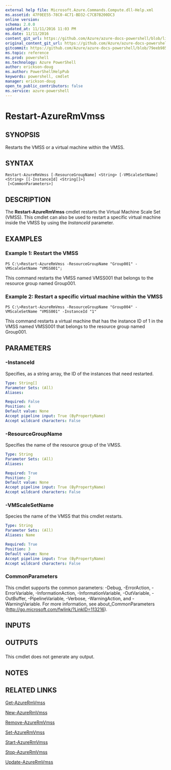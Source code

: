 ```yaml
---
external help file: Microsoft.Azure.Commands.Compute.dll-Help.xml
ms.assetid: 47F0EE55-78C0-4C71-BD32-C7CB7B200DC3
online version: 
schema: 2.0.0
updated_at: 11/11/2016 11:03 PM
ms.date: 11/11/2016
content_git_url: https://github.com/Azure/azure-docs-powershell/blob/live/azureps-cmdlets-docs/ResourceManager/AzureRM.Compute/v2.3.0/Restart-AzureRmVmss.md
original_content_git_url: https://github.com/Azure/azure-docs-powershell/blob/live/azureps-cmdlets-docs/ResourceManager/AzureRM.Compute/v2.3.0/Restart-AzureRmVmss.md
gitcommit: https://github.com/Azure/azure-docs-powershell/blob/79eeb985ea480979357fb4695832a0c3d29a48bf/azureps-cmdlets-docs/ResourceManager/AzureRM.Compute/v2.3.0/Restart-AzureRmVmss.md
ms.topic: reference
ms.prod: powershell
ms.technology: Azure PowerShell
author: erickson-doug
ms.author: PowerShellHelpPub
keywords: powershell, cmdlet
manager: erickson-doug
open_to_public_contributors: false
ms.service: azure-powershell
---
```


# Restart-AzureRmVmss

## SYNOPSIS
Restarts the VMSS or a virtual machine within the VMSS.

## SYNTAX

```
Restart-AzureRmVmss [-ResourceGroupName] <String> [-VMScaleSetName] <String> [[-InstanceId] <String[]>]
 [<CommonParameters>]
```

## DESCRIPTION
The **Restart-AzureRmVmss** cmdlet restarts the Virtual Machine Scale Set (VMSS).
This cmdlet can also be used to restart a specific virtual machine inside the VMSS by using the *InstanceId* parameter.

## EXAMPLES

### Example 1: Restart the VMSS
```
PS C:\>Restart-AzureRmVmss -ResourceGroupName "Group001" -VMScaleSetName "VMSS001";
```

This command restarts the VMSS named VMSS001 that belongs to the resource group named Group001.

### Example 2: Restart a specific virtual machine within the VMSS
```
PS C:\>Restart-AzureRmVmss -ResourceGroupName "Group004" -VMScaleSetName "VMSS001" -InstanceId "1"
```

This command restarts a virtual machine that has the instance ID of 1 in the VMSS named VMSS001 that belongs to the resource group named Group001.

## PARAMETERS

### -InstanceId
Specifies, as a string array, the ID of the instances that need restarted.

```yaml
Type: String[]
Parameter Sets: (All)
Aliases: 

Required: False
Position: 4
Default value: None
Accept pipeline input: True (ByPropertyName)
Accept wildcard characters: False
```

### -ResourceGroupName
Specifies the name of the resource group of the VMSS.

```yaml
Type: String
Parameter Sets: (All)
Aliases: 

Required: True
Position: 2
Default value: None
Accept pipeline input: True (ByPropertyName)
Accept wildcard characters: False
```

### -VMScaleSetName
Species the name of the VMSS that this cmdlet restarts.

```yaml
Type: String
Parameter Sets: (All)
Aliases: Name

Required: True
Position: 3
Default value: None
Accept pipeline input: True (ByPropertyName)
Accept wildcard characters: False
```

### CommonParameters
This cmdlet supports the common parameters: -Debug, -ErrorAction, -ErrorVariable, -InformationAction, -InformationVariable, -OutVariable, -OutBuffer, -PipelineVariable, -Verbose, -WarningAction, and -WarningVariable. For more information, see about_CommonParameters (http://go.microsoft.com/fwlink/?LinkID=113216).

## INPUTS

## OUTPUTS

###  
This cmdlet does not generate any output.

## NOTES

## RELATED LINKS

[Get-AzureRmVmss](xref:ResourceManager/AzureRM.Compute/v2.3.0/Get-AzureRmVmss.md)

[New-AzureRmVmss](xref:ResourceManager/AzureRM.Compute/v2.3.0/New-AzureRmVmss.md)

[Remove-AzureRmVmss](xref:ResourceManager/AzureRM.Compute/v2.3.0/Remove-AzureRmVmss.md)

[Set-AzureRmVmss](xref:ResourceManager/AzureRM.Compute/v2.3.0/Set-AzureRmVmss.md)

[Start-AzureRmVmss](xref:ResourceManager/AzureRM.Compute/v2.3.0/Start-AzureRmVmss.md)

[Stop-AzureRmVmss](xref:ResourceManager/AzureRM.Compute/v2.3.0/Stop-AzureRmVmss.md)

[Update-AzureRmVmss](xref:ResourceManager/AzureRM.Compute/v2.3.0/Update-AzureRmVmss.md)


